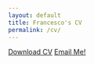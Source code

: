 ```yaml
---
layout: default
title: Francesco's CV
permalink: /cv/
---
```


<section class="cv">
    <a
        href="/assets/Francesco_Ferri_CV.pdf"
        class="classic-cta"
        download
        >Download CV</a
    >
    <a
        href="mailto:{{ site.data.social-media.email.id }}?subject=From%20fcferri.com"
        class="classic-cta"
        >Email Me!</a
    >
</section>
